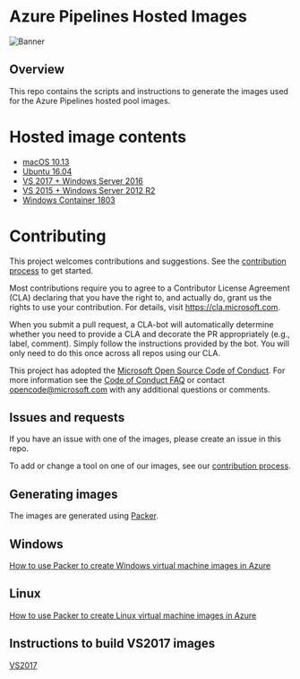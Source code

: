 # Azure Pipelines Hosted Images
![Banner](/docs/resources/ImageGenBanner.png "Banner")

## Overview

This repo contains the scripts and instructions to generate the images used for the Azure Pipelines hosted pool images.

# Hosted image contents

- [macOS 10.13](images/macos/macos-Readme.md)
- [Ubuntu 16.04](images/linux/Ubuntu1604-README.md)
- [VS 2017 + Windows Server 2016](images/win/Vs2017-Server2016-Readme.md)
- [VS 2015 + Windows Server 2012 R2](images/win/Vs2015-Server2012R2-Readme.md)
- [Windows Container 1803](images/win/WindowsContainer1803-Readme.md)

# Contributing

This project welcomes contributions and suggestions.
See the [contribution process](.github/CONTRIBUTING.md) to get started.

Most contributions require you to agree to a
Contributor License Agreement (CLA) declaring that you have the right to, and actually do, grant us
the rights to use your contribution. For details, visit https://cla.microsoft.com.

When you submit a pull request, a CLA-bot will automatically determine whether you need to provide
a CLA and decorate the PR appropriately (e.g., label, comment). Simply follow the instructions
provided by the bot. You will only need to do this once across all repos using our CLA.

This project has adopted the [Microsoft Open Source Code of Conduct](https://opensource.microsoft.com/codeofconduct/).
For more information see the [Code of Conduct FAQ](https://opensource.microsoft.com/codeofconduct/faq/) or
contact [opencode@microsoft.com](mailto:opencode@microsoft.com) with any additional questions or comments.

## Issues and requests

If you have an issue with one of the images, please create an issue in this repo.

To add or change a tool on one of our images, see our [contribution process](.github/CONTRIBUTING.md).

## Generating images

The images are generated using [Packer](https://www.packer.io/).

## Windows

[How to use Packer to create Windows virtual machine images in Azure](https://docs.microsoft.com/en-us/azure/virtual-machines/windows/build-image-with-packer)

## Linux

[How to use Packer to create Linux virtual machine images in Azure](https://docs.microsoft.com/en-us/azure/virtual-machines/linux/build-image-with-packer)

## Instructions to build VS2017 images

[VS2017](docs/vs2017.md)
